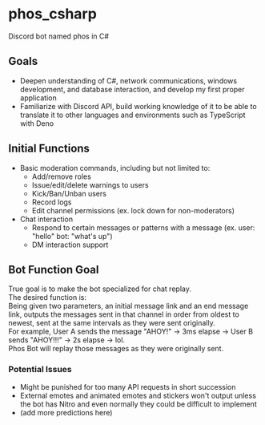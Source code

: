 # phos_csharp
Discord bot named phos in C#

## Goals
- Deepen understanding of C#, network communications, windows development, and database interaction, and develop my first proper application
- Familiarize with Discord API, build working knowledge of it to be able to translate it to other languages and environments such as TypeScript with Deno

## Initial Functions
- Basic moderation commands, including but not limited to:
    - Add/remove roles
    - Issue/edit/delete warnings to users
    - Kick/Ban/Unban users
    - Record logs
    - Edit channel permissions (ex. lock down for non-moderators)
- Chat interaction
    - Respond to certain messages or patterns with a message (ex. user: "hello" bot: "what's up")
    - DM interaction support

## Bot Function Goal
True goal is to make the bot specialized for chat replay.\
The desired function is:\
    Being given two parameters, an initial message link and an end message link, outputs the messages sent in that channel in order from oldest to newest, sent at the same intervals as they were sent originally. \
    For example, User A sends the message "AHOY!" -> 3ms elapse -> User B sends "AHOY!!!" -> 2s elapse -> lol. \
    Phos Bot will replay those messages as they were originally sent. 

### Potential Issues
- Might be punished for too many API requests in short succession
- External emotes and animated emotes and stickers won't output unless the bot has Nitro and even normally they could be difficult to implement
- (add more predictions here)

